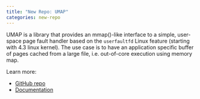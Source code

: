 ```yaml
---
title: "New Repo: UMAP"
categories: new-repo
---
```


UMAP is a library that provides an mmap()-like interface to a simple, user- space page fault handler based on the `userfaultfd` Linux feature (starting with 4.3 linux kernel). The use case is to have an application specific buffer of pages cached from a large file, i.e. out-of-core execution using memory map.

Learn more:
- [GitHub repo](https://github.com/LLNL/umap)
- [Documentation](https://llnl-umap.readthedocs.io/en/develop/)
